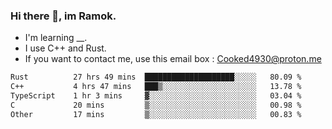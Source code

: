 ### Hi there 👋, im Ramok.

- I'm learning __.
- I use C++ and Rust.
- If you want to contact me, use this email box : Cooked4930@proton.me

<!--START_SECTION:waka-->

```txt
Rust          27 hrs 49 mins  ████████████████████░░░░░   80.09 %
C++           4 hrs 47 mins   ███▒░░░░░░░░░░░░░░░░░░░░░   13.78 %
TypeScript    1 hr 3 mins     ▓░░░░░░░░░░░░░░░░░░░░░░░░   03.04 %
C             20 mins         ▒░░░░░░░░░░░░░░░░░░░░░░░░   00.98 %
Other         17 mins         ▒░░░░░░░░░░░░░░░░░░░░░░░░   00.83 %
```

<!--END_SECTION:waka-->
